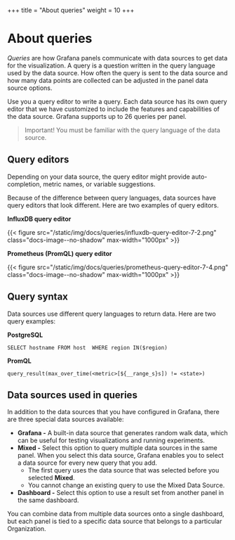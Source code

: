 +++
title = "About queries"
weight = 10
+++

# About queries

_Queries_ are how Grafana panels communicate with data sources to get data for the visualization. A query is a question written in the query language used by the data source. How often the query is sent to the data source and how many data points are collected can be adjusted in the panel data source options.

Use you a query editor to write a query. Each data source has its own query editor that we have customized to include the features and capabilities of the data source. Grafana supports up to 26 queries per panel.

> Important! You must be familiar with the query language of the data source.

## Query editors

Depending on your data source, the query editor might provide auto-completion, metric names, or variable suggestions.

Because of the difference between query languages, data sources have query editors that look different. Here are two examples of query editors.

**InfluxDB query editor**

{{< figure src="/static/img/docs/queries/influxdb-query-editor-7-2.png" class="docs-image--no-shadow" max-width="1000px" >}}

**Prometheus (PromQL) query editor**

{{< figure src="/static/img/docs/queries/prometheus-query-editor-7-4.png" class="docs-image--no-shadow" max-width="1000px" >}}

## Query syntax

Data sources use different query languages to return data. Here are two query examples:

**PostgreSQL**

```
SELECT hostname FROM host  WHERE region IN($region)
```

**PromQL**

```
query_result(max_over_time(<metric>[${__range_s}s]) != <state>)
```

## Data sources used in queries

In addition to the data sources that you have configured in Grafana, there are three special data sources available:

- **Grafana -** A built-in data source that generates random walk data, which can be useful for testing visualizations and running experiments.
- **Mixed -** Select this option to query multiple data sources in the same panel. When you select this data source, Grafana enables you to select a data source for every new query that you add.
  - The first query uses the data source that was selected before you selected **Mixed**.
  - You cannot change an existing query to use the Mixed Data Source.
- **Dashboard -** Select this option to use a result set from another panel in the same dashboard.

You can combine data from multiple data sources onto a single dashboard, but each panel is tied to a specific data source that belongs to a particular Organization.
